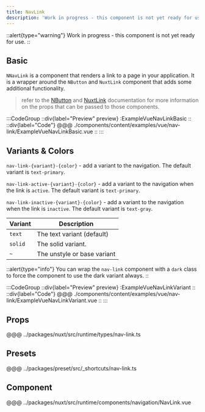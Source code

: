 ```yaml
---
title: NavLink
description: 'Work in progress - this component is not yet ready for use.'
---
```


::alert{type="warning"}
Work in progress - this component is not yet ready for use.
::

## Basic

`NNavLink` is a component that renders a link to a page in your application. It is a wrapper around the `NButton` and `NuxtLink` component that adds some additional functionality. 

> refer to the [NButton](button) and [NuxtLink](link) documentation for more information on the props that can be passed to those components.

:::CodeGroup
::div{label="Preview" preview}
  :ExampleVueNavLinkBasic
::
::div{label="Code"}
@@@ ./components/content/examples/vue/nav-link/ExampleVueNavLinkBasic.vue
::
:::

## Variants & Colors

`nav-link-{variant}-{color}` - add a variant to the navigation. The default variant is `text-primary`.

`nav-link-active-{variant}-{color}` - add a variant to the navigation when the link is `active`. The default variant is `text-primary`.

`nav-link-inactive-{variant}-{color}` - add a variant to the navigation when the link is `inactive`. The default variant is `text-gray`. 

| Variant | Description                 |
| ------- | --------------------------- |
| `text`  | The text variant (default)  |
| `solid` | The solid variant.          |
| `~`     | The unstyle or base variant |

::alert{type="info"}
You can wrap the `nav-link` component with a `dark` class to force the component to use the dark variant always.
::

:::CodeGroup
::div{label="Preview" preview}
  :ExampleVueNavLinkVariant
::
::div{label="Code"}
@@@ ./components/content/examples/vue/nav-link/ExampleVueNavLinkVariant.vue
::
:::

## Props
@@@ ../packages/nuxt/src/runtime/types/nav-link.ts

## Presets
@@@ ../packages/preset/src/_shortcuts/nav-link.ts

## Component
@@@ ../packages/nuxt/src/runtime/components/navigation/NavLink.vue


